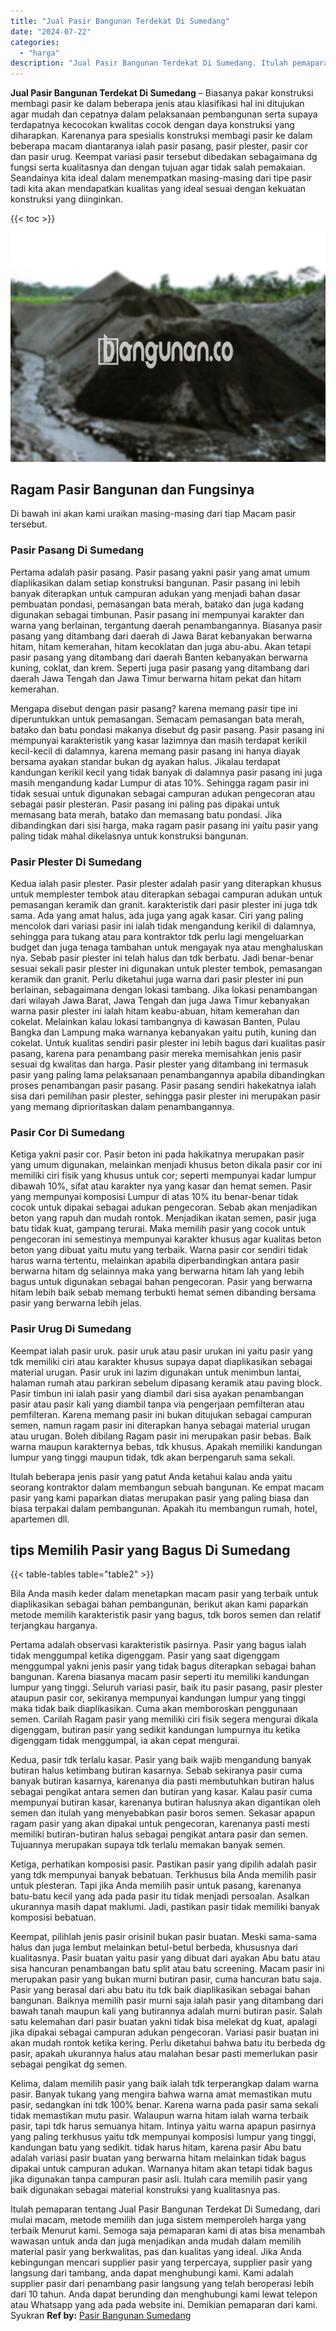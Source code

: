 ```yaml
---
title: "Jual Pasir Bangunan Terdekat Di Sumedang"
date: "2024-07-22"
categories: 
  - "harga"
description: "Jual Pasir Bangunan Terdekat Di Sumedang. Itulah pemaparan tentang Jual Pasir Bangunan Terdekat Di Sumedang, dari mulai macam, metode memilih dan juga sistem..."
---
```


**Jual Pasir Bangunan Terdekat Di Sumedang** – Biasanya pakar konstruksi membagi pasir ke dalam beberapa jenis atau klasifikasi hal ini ditujukan agar mudah dan cepatnya dalam pelaksanaan pembangunan serta supaya terdapatnya kecocokan kwalitas cocok dengan daya konstruksi yang diharapkan. Karenanya para spesialis konstruksi membagi pasir ke dalam beberapa macam diantaranya ialah pasir pasang, pasir plester, pasir cor dan pasir urug. Keempat variasi pasir tersebut dibedakan sebagaimana dg fungsi serta kualitasnya dan dengan tujuan agar tidak salah pemakaian. Seandainya kita ideal dalam menempatkan masing-masing dari tipe pasir tadi kita akan mendapatkan kualitas yang ideal sesuai dengan kekuatan konstruksi yang diinginkan.

{{< toc >}}

![Jual Pasir Bangunan Terdekat Di Sumedang](/images/jual-pasir-bangunan-67.png)

## Ragam Pasir Bangunan dan Fungsinya

Di bawah ini akan kami uraikan masing-masing dari tiap Macam pasir tersebut.

### Pasir Pasang Di Sumedang

Pertama adalah pasir pasang. Pasir pasang yakni pasir yang amat umum diaplikasikan dalam setiap konstruksi bangunan. Pasir pasang ini lebih banyak diterapkan untuk campuran adukan yang menjadi bahan dasar pembuatan pondasi, pemasangan bata merah, batako dan juga kadang digunakan sebagai timbunan. Pasir pasang ini mempunyai karakter dan warna yang berlainan, tergantung daerah penambangannya. Biasanya pasir pasang yang ditambang dari daerah di Jawa Barat kebanyakan berwarna hitam, hitam kemerahan, hitam kecoklatan dan juga abu-abu. Akan tetapi pasir pasang yang ditambang dari daerah Banten kebanyakan berwarna kuning, coklat, dan krem. Seperti juga pasir pasang yang ditambang dari daerah Jawa Tengah dan Jawa Timur berwarna hitam pekat dan hitam kemerahan.

Mengapa disebut dengan pasir pasang? karena memang pasir tipe ini diperuntukkan untuk pemasangan. Semacam pemasangan bata merah, batako dan batu pondasi makanya disebut dg pasir pasang. Pasir pasang ini mempunyai karakteristik yang kasar lazimnya dan masih terdapat kerikil kecil-kecil di dalamnya, karena memang pasir pasang ini hanya diayak bersama ayakan standar bukan dg ayakan halus. Jikalau terdapat kandungan kerikil kecil yang tidak banyak di dalamnya pasir pasang ini juga masih mengandung kadar Lumpur di atas 10%. Sehingga ragam pasir ini tidak sesuai untuk digunakan sebagai campuran adukan pengecoran atau sebagai pasir plesteran. Pasir pasang ini paling pas dipakai untuk memasang bata merah, batako dan memasang batu pondasi. Jika dibandingkan dari sisi harga, maka ragam pasir pasang ini yaitu pasir yang paling tidak mahal dikelasnya untuk konstruksi bangunan.

### Pasir Plester Di Sumedang

Kedua ialah pasir plester. Pasir plester adalah pasir yang diterapkan khusus untuk memplester tembok atau diterapkan sebagai campuran adukan untuk pemasangan keramik dan granit. karakteristik dari pasir plester ini juga tdk sama. Ada yang amat halus, ada juga yang agak kasar. Ciri yang paling mencolok dari variasi pasir ini ialah tidak mengandung kerikil di dalamnya, sehingga para tukang atau para kontraktor tdk perlu lagi mengeluarkan budget dan juga tenaga tambahan untuk mengayak nya atau menghaluskan nya. Sebab pasir plester ini telah halus dan tdk berbatu. Jadi benar-benar sesuai sekali pasir plester ini digunakan untuk plester tembok, pemasangan keramik dan granit. Perlu diketahui juga warna dari pasir plester ini pun berlainan, sebagaimana dengan lokasi tambang. Jika lokasi penambangan dari wilayah Jawa Barat, Jawa Tengah dan juga Jawa Timur kebanyakan warna pasir plester ini ialah hitam keabu-abuan, hitam kemerahan dan cokelat. Melainkan kalau lokasi tambangnya di kawasan Banten, Pulau Bangka dan Lampung maka warnanya kebanyakan yaitu putih, kuning dan cokelat. Untuk kualitas sendiri pasir plester ini lebih bagus dari kualitas pasir pasang, karena para penambang pasir mereka memisahkan jenis pasir sesuai dg kwalitas dan harga. Pasir plester yang ditambang ini termasuk pasir yang paling lama pelaksanaan penambangannya apabila dibandingkan proses penambangan pasir pasang. Pasir pasang sendiri hakekatnya ialah sisa dari pemilihan pasir plester, sehingga pasir plester ini merupakan pasir yang memang diprioritaskan dalam penambangannya.

### Pasir Cor Di Sumedang

Ketiga yakni pasir cor. Pasir beton ini pada hakikatnya merupakan pasir yang umum digunakan, melainkan menjadi khusus beton dikala pasir cor ini memiliki ciri fisik yang khusus untuk cor; seperti mempunyai kadar lumpur dibawah 10%, sifat atau karakter nya yang kasar dan hemat semen. Pasir yang mempunyai komposisi Lumpur di atas 10% itu benar-benar tidak cocok untuk dipakai sebagai adukan pengecoran. Sebab akan menjadikan beton yang rapuh dan mudah rontok. Menjadikan ikatan semen, pasir juga batu tidak kuat, gampang terurai. Maka memilih pasir yang cocok untuk pengecoran ini semestinya mempunyai karakter khusus agar kualitas beton beton yang dibuat yaitu mutu yang terbaik. Warna pasir cor sendiri tidak harus warna tertentu, melainkan apabila diperbandingkan antara pasir berwarna hitam dg selainnya maka yang berwarna hitam lah yang lebih bagus untuk digunakan sebagai bahan pengecoran. Pasir yang berwarna hitam lebih baik sebab memang terbukti hemat semen dibanding bersama pasir yang berwarna lebih jelas.

### Pasir Urug Di Sumedang

Keempat ialah pasir uruk. pasir uruk atau pasir urukan ini yaitu pasir yang tdk memiliki ciri atau karakter khusus supaya dapat diaplikasikan sebagai material urugan. Pasir uruk ini lazim digunakan untuk menimbun lantai, halaman rumah atau parkiran sebelum dipasang keramik atau paving block. Pasir timbun ini ialah pasir yang diambil dari sisa ayakan penambangan pasir atau pasir kali yang diambil tanpa via pengerjaan pemfilteran atau pemfilteran. Karena memang pasir ini bukan ditujukan sebagai campuran semen, namun ragam pasir ini diterapkan hanya sebagai material urugan atau urugan. Boleh dibilang Ragam pasir ini merupakan pasir bebas. Baik warna maupun karakternya bebas, tdk khusus. Apakah memiliki kandungan lumpur yang tinggi maupun tidak, tdk akan berpengaruh sama sekali.

Itulah beberapa jenis pasir yang patut Anda ketahui kalau anda yaitu seorang kontraktor dalam membangun sebuah bangunan. Ke empat macam pasir yang kami paparkan diatas merupakan pasir yang paling biasa dan biasa terpakai dalam pembangunan. Apakah itu membangun rumah, hotel, apartemen dll.

## tips Memilih Pasir yang Bagus Di Sumedang

{{< table-tables table="table2" >}}

Bila Anda masih keder dalam menetapkan macam pasir yang terbaik untuk diaplikasikan sebagai bahan pembangunan, berikut akan kami paparkan metode memilih karakteristik pasir yang bagus, tdk boros semen dan relatif terjangkau harganya.

Pertama adalah observasi karakteristik pasirnya. Pasir yang bagus ialah tidak menggumpal ketika digenggam. Pasir yang saat digenggam menggumpal yakni jenis pasir yang tidak bagus diterapkan sebagai bahan bangunan. Karena biasanya macam pasir seperti itu memiliki kandungan lumpur yang tinggi. Seluruh variasi pasir, baik itu pasir pasang, pasir plester ataupun pasir cor, sekiranya mempunyai kandungan lumpur yang tinggi maka tidak baik diaplikasikan. Cuma akan memboroskan penggunaan semen. Carilah Ragam pasir yang memiliki ciri fisik segera mengurai dikala digenggam, butiran pasir yang sedikit kandungan lumpurnya itu ketika digenggam tidak menggumpal, ia akan cepat mengurai.

Kedua, pasir tdk terlalu kasar. Pasir yang baik wajib mengandung banyak butiran halus ketimbang butiran kasarnya. Sebab sekiranya pasir cuma banyak butiran kasarnya, karenanya dia pasti membutuhkan butiran halus sebagai pengikat antara semen dan butiran yang kasar. Kalau pasir cuma mempunyai butiran kasar, karenanya butiran halusnya akan digantikan oleh semen dan itulah yang menyebabkan pasir boros semen. Sekasar apapun ragam pasir yang akan dipakai untuk pengecoran, karenanya pasti mesti memiliki butiran-butiran halus sebagai pengikat antara pasir dan semen. Tujuannya merupakan supaya tdk terlalu memakan banyak semen.

Ketiga, perhatikan komposisi pasir. Pastikan pasir yang dipilih adalah pasir yang tdk mempunyai banyak bebatuan. Terkhusus bila Anda memilih pasir untuk plesteran. Tapi jika Anda memilih pasir untuk pasang, karenanya batu-batu kecil yang ada pada pasir itu tidak menjadi persoalan. Asalkan ukurannya masih dapat maklumi. Jadi, pastikan pasir tidak memiliki banyak komposisi bebatuan.

Keempat, pilihlah jenis pasir orisinil bukan pasir buatan. Meski sama-sama halus dan juga lembut melainkan betul-betul berbeda, khususnya dari kualitasnya. Pasir buatan yaitu pasir yang dibuat dari ayakan Abu batu atau sisa hancuran penambangan batu split atau batu screening. Macam pasir ini merupakan pasir yang bukan murni butiran pasir, cuma hancuran batu saja. Pasir yang berasal dari abu batu itu tdk baik diaplikasikan sebagai bahan bangunan. Baiknya memilih pasir murni saja ialah pasir yang ditambang dari bawah tanah maupun kali yang butirannya adalah murni butiran pasir. Salah satu kelemahan dari pasir buatan yakni tidak bisa melekat dg kuat, apalagi jika dipakai sebagai campuran adukan pengecoran. Variasi pasir buatan ini akan mudah rontok ketika kering. Perlu diketahui bahwa batu itu berbeda dg pasir, apakah ukurannya halus atau malahan besar pasti memerlukan pasir sebagai pengikat dg semen.

Kelima, dalam memilih pasir yang baik ialah tdk terperangkap dalam warna pasir. Banyak tukang yang mengira bahwa warna amat memastikan mutu pasir, sedangkan ini tdk 100% benar. Karena warna pada pasir sama sekali tidak memastikan mutu pasir. Walaupun warna hitam ialah warna terbaik pasir, tapi tdk harus semuanya hitam. Intinya yaitu warna apapun pasirnya yang paling terkhusus yaitu tdk mempunyai komposisi lumpur yang tinggi, kandungan batu yang sedikit. tidak harus hitam, karena pasir Abu batu adalah variasi pasir buatan yang berwarna hitam melainkan tidak bagus dipakai untuk campuran adukan. Warnanya hitam akan tetapi tidak bagus jika digunakan tanpa campuran pasir asli. Itulah cara memilih pasir yang baik digunakan sebagai material konstruksi yang kualitasnya pas.

Itulah pemaparan tentang Jual Pasir Bangunan Terdekat Di Sumedang, dari mulai macam, metode memilih dan juga sistem memperoleh harga yang terbaik Menurut kami. Semoga saja pemaparan kami di atas bisa menambah wawasan untuk anda dan juga menjadikan anda mudah dalam memilih material pasir yang berkwalitas, pas dan kualitas yang ideal. Jika Anda kebingungan mencari supplier pasir yang terpercaya, supplier pasir yang langsung dari tambang, anda dapat menghubungi kami. Kami adalah supplier pasir dari penambang pasir langsung yang telah beroperasi lebih dari 10 tahun. Anda dapat berunding dan menghubungi kami lewat telepon atau Whatsapp yang ada pada website ini. Demikian pemaparan dari kami. Syukran
**Ref by:** [Pasir Bangunan Sumedang](https://id.wikipedia.org/wiki/Pasir)
